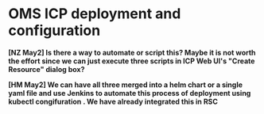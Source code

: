 # OMS ICP deployment and configuration

**[NZ May2] Is there a way to automate or script this? Maybe it is not worth the effort since we can just execute three scripts in ICP Web UI's "Create Resource" dialog box?**

**[HM May2] We can have all three merged into a helm chart or a single yaml file and use Jenkins to automate this process of deployment using kubectl congifuration . We have already integrated this in RSC**
